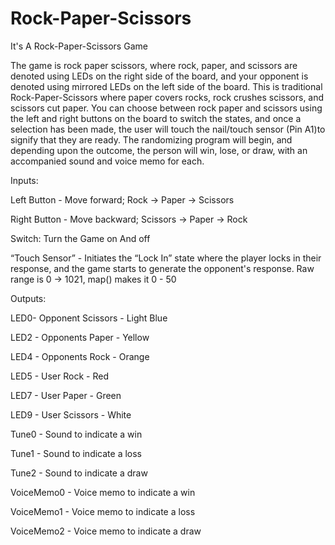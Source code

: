 # Rock-Paper-Scissors
It's A Rock-Paper-Scissors Game

The game is rock paper scissors, where rock, paper, and scissors are denoted using LEDs on the right side of the board, and your opponent is denoted using mirrored LEDs on the left side of the board. This is traditional Rock-Paper-Scissors where paper covers rocks, rock crushes scissors, and scissors cut paper. You can choose between rock paper and scissors using the left and right buttons on the board to switch the states, and once a selection has been made, the user will touch the nail/touch sensor (Pin A1)to signify that they are ready. The randomizing program will begin, and depending upon the outcome, the person will win, lose, or draw, with an accompanied sound and voice memo for each.

Inputs:

Left Button - Move forward; Rock -> Paper -> Scissors

Right Button - Move backward; Scissors -> Paper -> Rock

Switch: Turn the Game on And off

“Touch Sensor” - Initiates the “Lock In” state where the player locks in their response, and the game starts to generate the opponent's response. Raw range is 0 -> 1021, map() makes it 0 - 50

Outputs:

LED0- Opponent Scissors - Light Blue

LED2 - Opponents Paper - Yellow 

LED4 - Opponents Rock - Orange

LED5 - User Rock - Red

LED7 - User Paper - Green

LED9 - User Scissors - White

Tune0 - Sound to indicate a win

Tune1 - Sound to indicate a loss

Tune2 - Sound to indicate a draw

VoiceMemo0 - Voice memo to indicate a win

VoiceMemo1 - Voice memo to indicate a loss

VoiceMemo2 - Voice memo to indicate a draw
